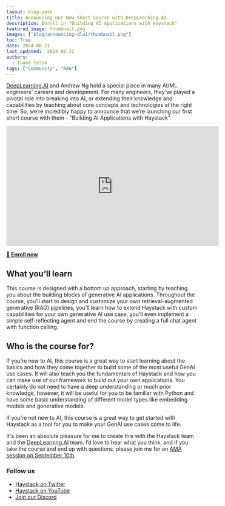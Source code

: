 ```yaml
---
layout: blog-post
title: Announcing Our New Short Course with DeepLearning.AI
description: Enroll in "Building AI Applications with Haystack"
featured_image: thumbnail.png
images: ["blog/announcing-dlai/thumbnail.png"]
toc: True
date: 2024-08-21
last_updated:  2024-08-21
authors:
  - Tuana Celik
tags: ["Community", "RAG"]
---	
```


[DeepLearning.AI](http://deeplearning.ai/) and Andrew Ng hold a special place in many AI/ML engineers' careers and development. For many engineers, they’ve played a pivotal role into breaking into AI, or extending their knowledge and capabilities by teaching about core concepts and technologies at the right time. So, we’re incredibly happy to announce that we’re launching our first short course with them - “Building AI Applications with Haystack”

<iframe width="560" height="315" src="https://www.youtube.com/embed/oluZaroQROM?si=IvZKTTLQ0FpGWrH3" title="YouTube video player" frameborder="0" allow="accelerometer; autoplay; clipboard-write; encrypted-media; gyroscope; picture-in-picture; web-share" referrerpolicy="strict-origin-when-cross-origin" allowfullscreen></iframe>

[**🚀 Enroll now**](https://www.deeplearning.ai/short-courses/building-ai-applications-with-haystack/)

## What you’ll learn

This course is designed with a bottom up approach, starting by teaching you about the building blocks of generative AI applications. Throughout the course, you’ll start to design and customize your own retrieval-augmented generative (RAG) pipelines, you’ll learn how to extend Haystack with custom capabilities for your own generative AI use case, you’ll even implement a simple self-reflecting agent and end the course by creating a full chat agent with function calling.

## Who is the course for?

If you’re new to AI, this course is a great way to start learning about the basics and how they come together to build some of the most useful GenAI use cases. It will also teach you the fundamentals of Haystack and how you can make use of our framework to build out your own applications. You certainly do not need to have a deep understanding or much prior knowledge, however, it will be useful for you to be familiar with Python and have some basic understanding of different model types like embedding models and generative models.

If you’re not new to AI, this course is a great way to get started with Haystack as a tool for you to make your GenAI use cases come to life. 

It's been an absolute pleasure for me to create this with the Haystack team and the [DeepLearning.AI](http://deeplearning.ai/) team. I’d love to hear what you think, and if you take the course and end up with questions, please join me for an [AMA session on September 10th](https://landing.deepset.ai/webinar-haystack-ama-session-deeplearning).

### Follow us

- [Haystack on Twitter](https://x.com/Haystack_AI)
- [Haystack on YouTube](https://www.youtube.com/@haystack_ai)
- [Join our Discord](https://discord.com/invite/xYvH6drSmA)